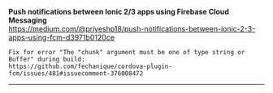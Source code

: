 **Push notifications between Ionic 2/3 apps using Firebase Cloud Messaging** <br>
https://medium.com/@priyeshp18/push-notifications-between-ionic-2-3-apps-using-fcm-d3971b0120ce <br>
```
Fix for error "The "chunk" argument must be one of type string or Buffer" during build:
https://github.com/fechanique/cordova-plugin-fcm/issues/481#issuecomment-376008472
```
***
